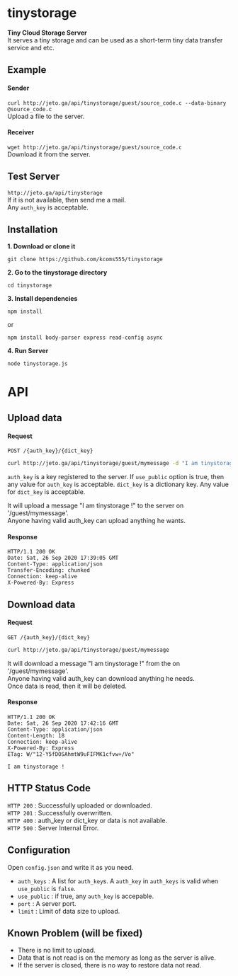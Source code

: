 # tinystorage
__Tiny Cloud Storage Server__  
It serves a tiny storage and can be used as a short-term tiny data transfer service and etc.

## Example
#### Sender
`curl http://jeto.ga/api/tinystorage/guest/source_code.c --data-binary @source_code.c`  
Upload a file to the server.  
#### Receiver
`wget http://jeto.ga/api/tinystorage/guest/source_code.c`  
Download it from the server.  

## Test Server
`http://jeto.ga/api/tinystorage`  
If it is not available, then send me a mail.  
Any `auth_key` is acceptable.  

## Installation
__1. Download or clone it__  
```
git clone https://github.com/kcoms555/tinystorage
```
__2. Go to the tinystorage directory__  
```
cd tinystorage
```
__3. Install dependencies__  
```
npm install
```
or
```
npm install body-parser express read-config async
```
__4. Run Server__  
```
node tinystorage.js
```

# API

## Upload data
#### Request
`POST /{auth_key}/{dict_key}`
``` bash
curl http://jeto.ga/api/tinystorage/guest/mymessage -d "I am tinystorage !"  
```
`auth_key` is a key registered to the server. If `use_public` option is true, then any value for `auth_key` is acceptable.
`dict_key` is a dictionary key. Any value for `dict_key` is acceptable.  

It will upload a message "I am tinystorage !" to the server on '/guest/mymessage'.  
Anyone having valid auth_key can upload anything he wants.
#### Response
```
HTTP/1.1 200 OK
Date: Sat, 26 Sep 2020 17:39:05 GMT
Content-Type: application/json
Transfer-Encoding: chunked
Connection: keep-alive
X-Powered-By: Express
```
## Download data
#### Request
`GET /{auth_key}/{dict_key}`
``` bash
curl http://jeto.ga/api/tinystorage/guest/mymessage
```
It will download a message "I am tinystorage !" from the on '/guest/mymessage'.  
Anyone having valid auth_key can download anything he needs.  
Once data is read, then it will be deleted.  
#### Response
```
HTTP/1.1 200 OK
Date: Sat, 26 Sep 2020 17:42:16 GMT
Content-Type: application/json
Content-Length: 18
Connection: keep-alive
X-Powered-By: Express
ETag: W/"12-Y5fDOSAhmtW9uFIFMK1cfvw+/Vo"

I am tinystorage !
```
## HTTP Status Code
`HTTP 200` : Successfully uploaded or downloaded.  
`HTTP 201` : Successfully overwritten.  
`HTTP 400` : auth_key or dict_key or data is not available.  
`HTTP 500` : Server Internal Error.  

## Configuration
Open `config.json` and write it as you need.  
* `auth_keys` : A list for `auth_key`s. A `auth_key` in `auth_keys` is valid when `use_public` is `false`.  
* `use_public` : if true, any `auth_key` is accepable.  
* `port` : A server port.  
* `limit` : Limit of data size to upload.  

## Known Problem (will be fixed)
* There is no limit to upload.  
* Data that is not read is on the memory as long as the server is alive.  
* If the server is closed, there is no way to restore data not read.
